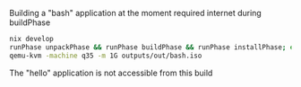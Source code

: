 Building a "bash" application at the moment required internet during buildPhase

```sh
nix develop
runPhase unpackPhase && runPhase buildPhase && runPhase installPhase; exit $?
qemu-kvm -machine q35 -m 1G outputs/out/bash.iso
```

The "hello" application is not accessible from this build
